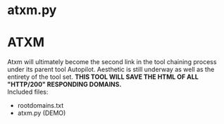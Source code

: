 # atxm.py
<html>
<h1>ATXM</h1>
<body>
  <p>Atxm will ultimately become the second link in the tool chaining process under its parent tool Autopilot. <a ref=https://github.com/n000b-n000b/autopilot.git>
     Aesthetic is still underway as well as the entirety of the tool set. <strong>THIS TOOL WILL SAVE THE HTML OF ALL "HTTP/200" RESPONDING DOMAINS.</strong><br>Included files:</p>
  <ul>
     <li>rootdomains.txt</li>
     <li>atxm.py (DEMO)</li>
 </ul>
</body>
</html>
